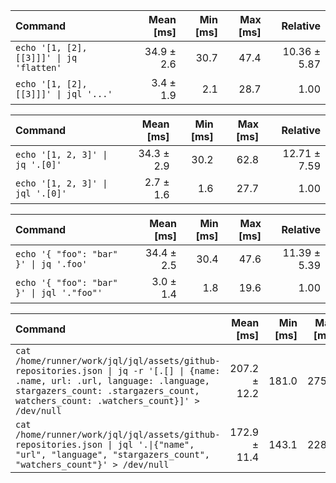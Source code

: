 | Command | Mean [ms] | Min [ms] | Max [ms] | Relative |
|:---|---:|---:|---:|---:|
| `echo '[1, [2], [[3]]]' \| jq 'flatten'` | 34.9 ± 2.6 | 30.7 | 47.4 | 10.36 ± 5.87 |
| `echo '[1, [2], [[3]]]' \| jql '...'` | 3.4 ± 1.9 | 2.1 | 28.7 | 1.00 |

| Command | Mean [ms] | Min [ms] | Max [ms] | Relative |
|:---|---:|---:|---:|---:|
| `echo '[1, 2, 3]' \| jq '.[0]'` | 34.3 ± 2.9 | 30.2 | 62.8 | 12.71 ± 7.59 |
| `echo '[1, 2, 3]' \| jql '.[0]'` | 2.7 ± 1.6 | 1.6 | 27.7 | 1.00 |

| Command | Mean [ms] | Min [ms] | Max [ms] | Relative |
|:---|---:|---:|---:|---:|
| `echo '{ "foo": "bar" }' \| jq '.foo'` | 34.4 ± 2.5 | 30.4 | 47.6 | 11.39 ± 5.39 |
| `echo '{ "foo": "bar" }' \| jql '."foo"'` | 3.0 ± 1.4 | 1.8 | 19.6 | 1.00 |

| Command | Mean [ms] | Min [ms] | Max [ms] | Relative |
|:---|---:|---:|---:|---:|
| `cat /home/runner/work/jql/jql/assets/github-repositories.json \| jq -r '[.[] \| {name: .name, url: .url, language: .language, stargazers_count: .stargazers_count, watchers_count: .watchers_count}]' > /dev/null` | 207.2 ± 12.2 | 181.0 | 275.6 | 1.20 ± 0.11 |
| `cat /home/runner/work/jql/jql/assets/github-repositories.json \| jql '.\|{"name", "url", "language", "stargazers_count", "watchers_count"}' > /dev/null` | 172.9 ± 11.4 | 143.1 | 228.8 | 1.00 |

